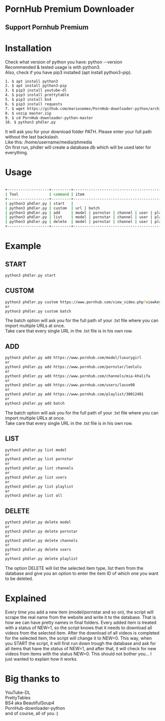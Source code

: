 # PornHub Premium Downloader
## Support Pornhub Premium

# Installation

Check what version of python you have: python --version <br />
Recommended & tested usage is with python3. <br />
Also, check if you have pip3 installed (apt install python3-pip). <br />

```bash
1. $ apt install python3
2. $ apt install python3-pip
3. $ pip3 install youtube-dl
4. $ pip3 install prettytable
5. $ pip3 install bs4
6. $ pip3 install requests
7. $ wget https://github.com/mariosemes/PornHub-downloader-python/archive/master.zip
8. $ unzip master.zip
9. $ cd PornHub-downloader-python-master
10. $ python3 phdler.py
```
It will ask you for your download folder PATH. Please enter your full path without the last backslash. <br />
Like this: /home/username/media/phmedia <br />
On first run, phdler will create a database.db which will be used later for everything.


# Usage
```bash

+-------------------+---------+------------------------------------------------------+
| Tool              | command | item                                                 |
+-------------------+---------+------------------------------------------------------+
| python3 phdler.py | start   |                                                      |
| python3 phdler.py | custom  | url | batch                                          |
| python3 phdler.py | add     | model | pornstar | channel | user | playlist | batch |
| python3 phdler.py | list    | model | pornstar | channel | user | playlist | all   |
| python3 phdler.py | delete  | model | pornstar | channel | user | playlist         |
+-------------------+---------+------------------------------------------------------+
```

# Example

## START
```bash
python3 phdler.py start
```

## CUSTOM
```bash
python3 phdler.py custom https://www.pornhub.com/view_video.php?viewkey=ph5d69a2093729e
or
python3 phdler.py custom batch
```
The batch option will ask you for the full path of your .txt file where you can import multiple URLs at once. <br />
Take care that every single URL in the .txt file is in his own row.

## ADD
```bash
python3 phdler.py add https://www.pornhub.com/model/luxurygirl
or
python3 phdler.py add https://www.pornhub.com/pornstar/leolulu
or
python3 phdler.py add https://www.pornhub.com/channels/mia-khalifa
or
python3 phdler.py add https://www.pornhub.com/users/lasse98
or
python3 phdler.py add https://www.pornhub.com/playlist/30012401
or
python3 phdler.py add batch
```
The batch option will ask you for the full path of your .txt file where you can import multiple URLs at once. <br />
Take care that every single URL in the .txt file is in his own row.

## LIST
```bash
python3 phdler.py list model
or
python3 phdler.py list pornstar
or
python3 phdler.py list channels
or
python3 phdler.py list users
or
python3 phdler.py list playlist
or
python3 phdler.py list all
```

## DELETE
```bash
python3 phdler.py delete model
or
python3 phdler.py delete pornstar
or
python3 phdler.py delete channels
or
python3 phdler.py delete users
or
python3 phdler.py delete playlist
```
The option DELETE will list the selected item type, list them from the database and give you an option to enter the item ID of which one you want to be deleted.


# Explained

Every time you add a new item (model/pornstar and so on), the script will scrape the real name from the website and write it to the database. That is how we can have pretty names in final folders. Every added item is treated with a status of NEW=1, so the script knows that it needs to download all videos from the selected item. After the download of all videos is completed for the selected item, the script will change it to NEW=0. This way, when you START the script, it will first run down trough the database and ask for all items that have the status of NEW=1, and after that, it will check for new videos from items with the status NEW=0.
This should not bother you... I just wanted to explain how it works.


# Big thanks to

YouTube-DL <br />
PrettyTables <br />
BS4 aka BeautifulSoup4 <br />
PornHub-downloader-python <br />
and of course, all of you :)
